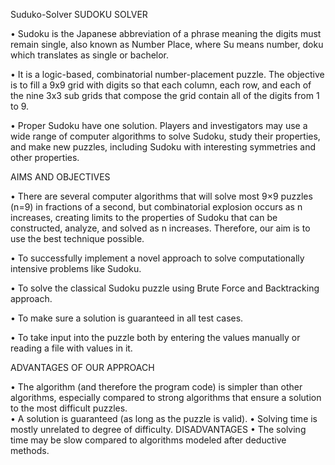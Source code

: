 Suduko-Solver
SUDOKU SOLVER

•	Sudoku is the Japanese abbreviation of a phrase meaning the digits must remain single, also known as Number Place, where Su means number, doku which translates as single or bachelor.

•	It is a logic-based, combinatorial number-placement puzzle. The objective is to fill a 9x9 grid with digits so that each column, each row, and each of the nine 3x3 sub grids that compose the grid contain all of the digits from 1 to 9.

•	Proper Sudoku have one solution. Players and investigators may use a wide range of computer algorithms to solve Sudoku, study their properties, and make new puzzles, including Sudoku with interesting symmetries and other properties.

 AIMS AND OBJECTIVES

•	There are several computer algorithms that will solve most 9×9 puzzles (n=9) in fractions of a second, but combinatorial explosion occurs as n increases, creating limits to the properties of Sudoku that can be constructed, analyze, and solved as n increases. Therefore, our aim is to use the best technique possible.

•	To successfully implement a novel approach to solve computationally intensive problems like Sudoku.

•	To solve the classical Sudoku puzzle using Brute Force and Backtracking approach.

•	To make sure a solution is guaranteed in all test cases.

•	To take input into the puzzle both by entering the values manually or reading a file with values in it.

ADVANTAGES OF OUR APPROACH

•	The algorithm (and therefore the program code) is simpler than other algorithms, especially compared to strong algorithms that ensure a solution to the most difficult puzzles.            
•	A solution is guaranteed (as long as the puzzle is valid).
•	Solving time is mostly unrelated to degree of difficulty.
DISADVANTAGES
•	The solving time may be slow compared to algorithms modeled after deductive methods.


